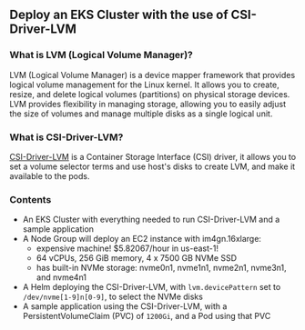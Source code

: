 ## Deploy an EKS Cluster with the use of CSI-Driver-LVM

### What is LVM (Logical Volume Manager)?
LVM (Logical Volume Manager) is a device mapper framework that provides logical volume management for the Linux kernel. It allows you to create, resize, and delete logical volumes (partitions) on physical storage devices. LVM provides flexibility in managing storage, allowing you to easily adjust the size of volumes and manage multiple disks as a single logical unit.

### What is CSI-Driver-LVM?
[CSI-Driver-LVM](https://github.com/metal-stack/csi-driver-lvm) is a Container Storage Interface (CSI) driver, it allows you to set a volume selector terms and use host's disks to create LVM, and make it available to the pods. 

### Contents
- An EKS Cluster with everything needed to run CSI-Driver-LVM and a sample application
- A Node Group will deploy an EC2 instance with im4gn.16xlarge:
  - expensive machine! $5.82067/hour in us-east-1!
  - 64 vCPUs, 256 GiB memory, 4 x 7500 GB NVMe SSD
  - has built-in NVMe storage: nvme0n1, nvme1n1, nvme2n1, nvme3n1, and nvme4n1
- A Helm deploying the CSI-Driver-LVM, with `lvm.devicePattern` set to `/dev/nvme[1-9]n[0-9]`, to select the NVMe disks
- A sample application using the CSI-Driver-LVM, with a PersistentVolumeClaim (PVC) of `1200Gi`, and a Pod using that PVC